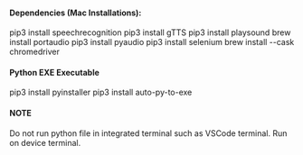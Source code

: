 #### Dependencies (Mac Installations):

pip3 install speechrecognition
pip3 install gTTS
pip3 install playsound
brew install portaudio 
pip3 install pyaudio
pip3 install selenium
brew install --cask chromedriver


#### Python EXE Executable
pip3 install pyinstaller 
pip3 install auto-py-to-exe

#### NOTE

Do not run python file in integrated terminal such as VSCode terminal. Run on device terminal.



